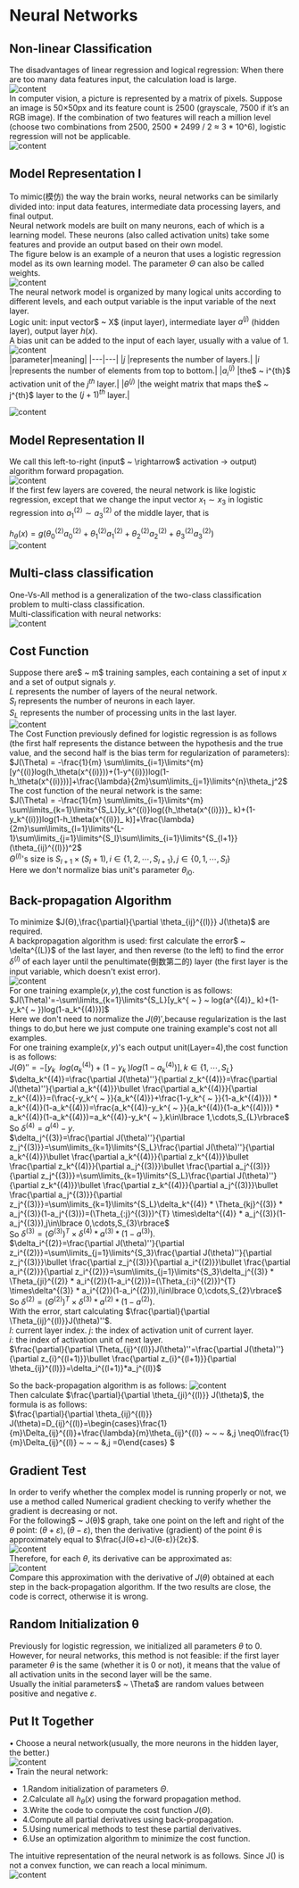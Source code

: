 # Neural Networks
## Non-linear Classification
The disadvantages of linear regression and logical regression: When there are too many data features input, the calculation load is large.  
![content](https://github.com/MzjHarley/Machine-Learning/blob/main/IMG/NeuralNetworks/1.png)  
In computer vision, a picture is represented by a matrix of pixels. Suppose an image is 50×50px and its feature count is 2500 (grayscale, 7500 if it’s an RGB image). If the combination of two features will reach a million level (choose two combinations from 2500, 2500 * 2499 / 2 ≈ 3 * 10^6), logistic regression will not be applicable.  
![content](https://github.com/MzjHarley/Machine-Learning/blob/main/IMG/NeuralNetworks/2.png)  
## Model Representation I
To mimic(模仿) the way the brain works, neural networks can be similarly divided into: input data features, intermediate data processing layers, and final output.  
Neural network models are built on many neurons, each of which is a learning model. These neurons (also called activation units) take some features and provide an output based on their own model.  
The figure below is an example of a neuron that uses a logistic regression model as its own learning model. The parameter $\Theta$ can also be called weights.  
![content](https://github.com/MzjHarley/Machine-Learning/blob/main/IMG/NeuralNetworks/3.png)  
The neural network model is organized by many logical units according to different levels, and each output variable is the input variable of the next layer.  
Logic unit: input vector$ ~ X$ (input layer), intermediate layer $a^{(j)}$ (hidden layer), output layer $h(x)$.  
A bias unit can be added to the input of each layer, usually with a value of 1.  
![content](https://github.com/MzjHarley/Machine-Learning/blob/main/IMG/NeuralNetworks/4.png)  
|parameter|meaning|
|---|---|
|$j$ |represents the number of layers.|
|$i$ |represents the number of elements from top to bottom.|
|$a_i^{(j)}$ |the$ ~ i^{th}$ activation unit of the $j^{th}$ layer.|
|$θ^{(j)}$ |the weight matrix that maps the$ ~ j^{th}$ layer to the $(j+1)^{th}$ layer.| 
  
![content](https://github.com/MzjHarley/Machine-Learning/blob/main/IMG/NeuralNetworks/5.png)  
## Model Representation II
We call this left-to-right (input$ ~ \rightarrow$ activation $\rightarrow$ output) algorithm forward propagation.  
![content](https://github.com/MzjHarley/Machine-Learning/blob/main/IMG/NeuralNetworks/6.png)  
If the first few layers are covered, the neural network is like logistic regression, except that we change the input vector $x_1\sim x_3$ in logistic regression into $a_1^{(2)}\sim a_3^{(2)}$ of the middle layer, that is  
  
$h_\theta(x)=g(\theta_0^{(2)}a_0^{(2)}+\theta_1^{(2)}a_1^{(2)}+\theta_2^{(2)}a_2^{(2)}+\theta_3^{(2)}a_3^{(2)})$   
![content](https://github.com/MzjHarley/Machine-Learning/blob/main/IMG/NeuralNetworks/8.png)  
## Multi-class classification
One-Vs-All method is a generalization of the two-class classification problem to multi-class classification.   
Multi-classification with neural networks:  
![content](https://github.com/MzjHarley/Machine-Learning/blob/main/IMG/NeuralNetworks/9.png)  
## Cost Function
Suppose there are$ ~ m$ training samples, each containing a set of input $x$ and a set of output signals $y$.  
$L$ represents the number of layers of the neural network.  
$S_l$ represents the number of neurons in each layer.  
$S_L$ represents the number of processing units in the last layer.  
![content](https://github.com/MzjHarley/Machine-Learning/blob/main/IMG/NeuralNetworks/10.png)  
The Cost Function previously defined for logistic regression is as follows (the first half represents the distance between the hypothesis and the true value, and the second half is the bias term for regularization of parameters):  
$J(\Theta) = -\frac{1}{m} \sum\limits_{i=1}\limits^{m} [y^{(i)}log(h_\theta(x^{(i)}))+(1-y^{(i)})log(1-h_\theta(x^{(i)}))]+\frac{\lambda}{2m}\sum\limits_{j=1}\limits^{n}\theta_j^2$   
The cost function of the neural network is the same:  
$J(\Theta) = -\frac{1}{m} \sum\limits_{i=1}\limits^{m} \sum\limits_{k=1}\limits^{S_L}[y_k^{(i)}log({h_\theta(x^{(i)})}_ k)+(1-y_k^{(i)})log(1-h_\theta(x^{(i)})_ k)]+\frac{\lambda}{2m}\sum\limits_{l=1}\limits^{L-1}\sum\limits_{j=1}\limits^{S_l}\sum\limits_{i=1}\limits^{S_{l+1}}(\theta_{ij}^{(l)})^2$  
$\Theta^{(l)}$'s size is $S_{l+1}\times (S_{l}+1),i\in\lbrace 1,2,\cdots,S_{l+1}\rbrace,j\in\lbrace 0,1,\cdots,S_{l}\rbrace$  
Here we don't normalize bias unit's parameter $\theta_{i0}$.    
## Back-propagation Algorithm
To minimize $J(Θ),\frac{\partial}{\partial \theta_{ij}^{(l)}} J(\theta)$ are required.  
A backpropagation algorithm is used: first calculate the error$ ~ \delta^{(L)}$ of the last layer, and then reverse (to the left) to find the error $\delta^{(l)}$ of each layer until the penultimate(倒数第二的) layer (the first layer is the input variable, which doesn't exist error).  
![content](https://github.com/MzjHarley/Machine-Learning/blob/main/IMG/NeuralNetworks/11.png)  
For one training example$(x,y)$,the cost function is as follows:  
$J(\Theta)'=-\sum\limits_{k=1}\limits^{S_L}[y_k^{ ~ } ~ log(a^{(4)}_ k)+(1-y_k^{ ~ })log(1-a_k^{(4)})]$   
Here we don't need to normalize the $J(\theta)'$,because regularization is the last things to do,but here we just compute one training example's cost not all examples.  
For one training example$(x,y)$'s each output unit(Layer=4),the cost function is as follows:  
$J(\Theta)''=-[y_{k}^{ ~ } ~ log(a^{(4)}_ k)+(1-y_k^{ ~ })log(1-a_k^{(4)})],k\in\lbrace 1,\cdots,S_{L}\rbrace$  
$\delta_k^{(4)}=\frac{\partial J(\theta)''}{\partial z_k^{(4)}}=\frac{\partial  J(\theta)''}{\partial a_k^{(4)}}\bullet \frac{\partial a_k^{(4)}}{\partial z_k^{(4)}}=(\frac{-y_k^{ ~ }}{a_k^{(4)}}+\frac{1-y_k^{ ~ }}{1-a_k^{(4)}}) * a_k^{(4)}(1-a_k^{(4)})=\frac{a_k^{(4)}-y_k^{ ~ }}{a_k^{(4)}(1-a_k^{(4)})} * a_k^{(4)}(1-a_k^{(4)})=a_k^{(4)}-y_k^{ ~ },k\in\lbrace 1,\cdots,S_{L}\rbrace$  
So $\delta^{(4)}=a^{(4)}-y.$  
$\delta_j^{(3)}=\frac{\partial J(\theta)''}{\partial z_j^{(3)}}=\sum\limits_{k=1}\limits^{S_L}\frac{\partial  J(\theta)''}{\partial a_k^{(4)}}\bullet \frac{\partial a_k^{(4)}}{\partial z_k^{(4)}}\bullet \frac{\partial  z_k^{(4)}}{\partial a_j^{(3)}}\bullet \frac{\partial a_j^{(3)}}{\partial z_j^{(3)}}=\sum\limits_{k=1}\limits^{S_L}\frac{\partial J(\theta)''}{\partial z_k^{(4)}}\bullet \frac{\partial  z_k^{(4)}}{\partial a_j^{(3)}}\bullet \frac{\partial a_j^{(3)}}{\partial z_j^{(3)}}=\sum\limits_{k=1}\limits^{S_L}\delta_k^{(4)} * \Theta_{kj}^{(3)} * a_j^{(3)}(1-a_j^{(3)})=(\Theta_{:j}^{(3)})^{T}  \times\delta^{(4)} * a_j^{(3)}(1-a_j^{(3)}),j\in\lbrace 0,\cdots,S_{3}\rbrace$  
So $\delta^{(3)}=(\Theta^{(3)})^{T} \times\delta^{(4)} * a^{(3)} * (1-a^{(3)}).$   
$\delta_i^{(2)}=\frac{\partial J(\theta)''}{\partial z_i^{(2)}}=\sum\limits_{j=1}\limits^{S_3}\frac{\partial J(\theta)''}{\partial z_j^{(3)}}\bullet \frac{\partial  z_j^{(3)}}{\partial a_i^{(2)}}\bullet \frac{\partial a_i^{(2)}}{\partial z_i^{(2)}}=\sum\limits_{j=1}\limits^{S_3}\delta_j^{(3)} * \Theta_{ji}^{(2)} * a_i^{(2)}(1-a_i^{(2)})=(\Theta_{:i}^{(2)})^{T} \times\delta^{(3)} * a_i^{(2)}(1-a_i^{(2)}),i\in\lbrace 0,\cdots,S_{2}\rbrace$   
So $\delta^{(2)}=(\Theta^{(2)})^{T} \times\delta^{(3)} * a^{(2)} * (1-a^{(2)}).$   
With the error, start calculating $\frac{\partial}{\partial \Theta_{ij}^{(l)}}J(\theta)''$.  
$l$: current layer index. 
$j$: the index of activation unit of current layer.  
$i$: the index of activation unit of next layer.  
$\frac{\partial}{\partial \Theta_{ij}^{(l)}}J(\theta)''=\frac{\partial J(\theta)''}{\partial z_{i}^{(l+1)}}\bullet \frac{\partial z_{i}^{(l+1)}}{\partial \theta_{ij}^{(l)}}=\delta_i^{(l+1)}*a_j^{(l)}$  

So the back-propagation algorithm is as follows:
![content](https://github.com/MzjHarley/Machine-Learning/blob/main/IMG/NeuralNetworks/12.png)  
Then calculate $\frac{\partial}{\partial \theta_{ji}^{(l)}} J(\theta)$, the formula is as follows:  
$\frac{\partial}{\partial \theta_{ij}^{(l)}} J(\theta)=D_{ij}^{(l)}=\begin{cases}\frac{1}{m}\Delta_{ij}^{(l)}+\frac{\lambda}{m}\theta_{ij}^{(l)} ~ ~ ~ &,j \neq0\\\frac{1}{m}\Delta_{ij}^{(l)} ~ ~ ~ &,j =0\end{cases} $
## Gradient Test
In order to verify whether the complex model is running properly or not, we use a method called Numerical gradient checking to verify whether the gradient is decreasing or not.  
For the following$ ~ J(θ)$ graph, take one point on the left and right of the $θ$ point: $(θ+ε), (θ-ε)$, then the derivative (gradient) of the point $θ$ is approximately equal to $\frac{J(Θ+ε)-J(θ-ε)}{2ε}$.  
![content](https://github.com/MzjHarley/Machine-Learning/blob/main/IMG/NeuralNetworks/12.png)  
Therefore, for each $θ$, its derivative can be approximated as:  
![content](https://github.com/MzjHarley/Machine-Learning/blob/main/IMG/NeuralNetworks/13.png)  
Compare this approximation with the derivative of $J(θ)$ obtained at each step in the back-propagation algorithm. If the two results are close, the code is correct, otherwise it is wrong.  
## Random Initialization θ
Previously for logistic regression, we initialized all parameters $θ$ to 0.  
However, for neural networks, this method is not feasible: if the first layer parameter $θ$ is the same (whether it is 0 or not), it means that the value of all activation units in the second layer will be the same.  
Usually the initial parameters$ ~ \Theta$ are random values ​​between positive and negative $ε$.  
## Put It Together
$\bullet$ Choose a neural network(usually, the more neurons in the hidden layer, the better.)  
![content]()  
$\bullet$ Train the neural network:  
+ 1.Random initialization of parameters $\Theta$.  
+ 2.Calculate all $ℎ_\theta(x)$ using the forward propagation method.  
+ 3.Write the code to compute the cost function $J(\Theta)$.  
+ 4.Compute all partial derivatives using back-propagation.  
+ 5.Using numerical methods to test these partial derivatives.  
+ 6.Use an optimization algorithm to minimize the cost function.  

The intuitive representation of the neural network is as follows. Since J() is not a convex function, we can reach a local minimum.  
![content]()  
